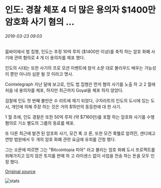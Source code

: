 # 인도: 경찰 체포 4 더 많은 용의자 $1400만 암호화 사기 혐의 ...

###### 2019-03-23 09:03

뭄바이에서 법 집행, 인도는 추정 10억 루피 ($1400만 이상)를 축적 하는 암호 화폐 사기에 관여 혐의로 4 개 더 용의자를 체포 했다.

인도의 시대는 또한 사기의 프로 모션 이벤트에 참석 소문 대로 볼리우드 배우는 가능성이 뿐만 아니라 심문 될 것 이라고 명시.

Cointelegraph 지난 달에 보고로, 인도 법 집행은 먼저 혐의 사기를 노출 하 고 2 월에 처음 네 용의자를 체포, 하지만 최근까지 Goyal을 체포 하지 않았다.

검찰에 인도 첫 번째 불만은 수 라트에 제기 되었다, 구자라트의 인도의 도시에 있는 도시, 개인에 의해 주장 하는 것은 거의 $15만의 동등한에 대 한 사기.

1 월 초에, 인도 경찰은 또한 50억 루피 (약 $7160만)를 포함 하는 암호화 사기를 수행 혐의로 기소 별도의 그룹의 동료를 체포.

또 다른 최근에 발견 된 암호화 사기, 모건 록 코 론, 또한 모건 록웰로 알려진, 샌디에고 연방 법원에서 두 개의 암호 화폐 관련 요금에 유죄를 간청 했다.

그는 소문에 따르면 그는 "Bitcointopia 피아" 라고 불리는 암호 화폐 도시 프로젝트를 위해가지고 있지 않은 토지를 판매 하 고 라이센스 없이 사업을 전송 하는 돈을 모두 인정 했다.

[Original source](https://cointelegraph.com/news/india-police-arrest-four-more-suspects-in-alleged-14-million-crypto-scam)

![stats](https://c.statcounter.com/11760860/0/a89fa40b/1/ "stats")